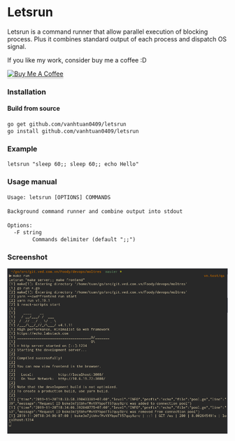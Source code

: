 # Letsrun

Letsrun is a command runner that allow parallel execution of blocking process. Plus it combines standard output of each process and dispatch OS signal.

If you like my work, consider buy me a coffee :D

<a href="https://www.buymeacoffee.com/sHZbgvYh0" target="_blank"><img src="https://www.buymeacoffee.com/assets/img/custom_images/orange_img.png" alt="Buy Me A Coffee" style="height: 41px !important;width: 174px !important;box-shadow: 0px 3px 2px 0px rgba(190, 190, 190, 0.5) !important;-webkit-box-shadow: 0px 3px 2px 0px rgba(190, 190, 190, 0.5) !important;" ></a>

### Installation

#### Build from source
```
go get github.com/vanhtuan0409/letsrun
go install github.com/vanhtuan0409/letsrun
```

### Example

```
letsrun "sleep 60;; sleep 60;; echo Hello"
```

### Usage manual

```
Usage: letsrun [OPTIONS] COMMANDS

Background command runner and combine output into stdout

Options:
  -F string
    	Commands delimiter (default ";;")
```

### Screenshot

![](screenshot/image.png)
